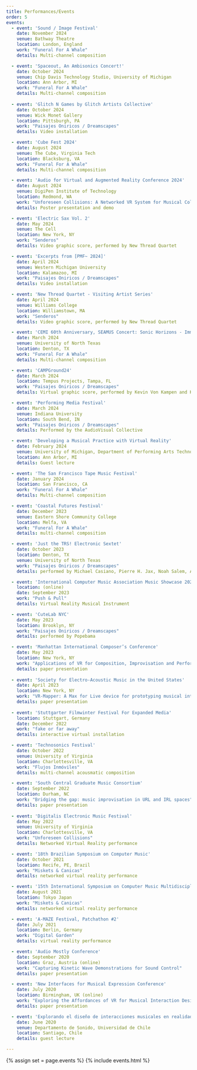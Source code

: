 ```yaml
---
title: Performances/Events
order: 5
events:
  - event: 'Sound / Image Festival'
    date: November 2024
    venue: Bathway Theatre
    location: London, England
    work: "Funeral For A Whale"
    details: Multi-channel composition

  - event: 'Spaceout, An Ambisonics Concert!'
    date: October 2024
    venue: Chip Davis Technology Studio, University of Michigan
    location: Ann Arbor, MI
    work: "Funeral For A Whale"
    details: Multi-channel composition
    
  - event: 'Glitch N Games by Glitch Artists Collective'
    date: October 2024
    venue: Wick Monet Gallery
    location: Pittsburgh, PA
    work: "Paisajes Oniricos / Dreamscapes"
    details: Video installation

  - event: 'Cube Fest 2024'
    date: August 2024
    venue: The Cube, Virginia Tech
    location: Blacksburg, VA
    work: "Funeral For A Whale"
    details: Multi-channel composition

  - event: 'Audio for Virtual and Augmented Reality Conference 2024'
    date: August 2024
    venue: DigiPen Institute of Technology
    location: Redmond, WA
    work: "Unforeseen Collisions: A Networked VR System for Musical Collaboration"
    details: Poster presentation and demo

  - event: 'Electric Sax Vol. 2'
    date: May 2024
    venue: The Cell
    location: New York, NY
    work: "Senderos"
    details: Video graphic score, performed by New Thread Quartet

  - event: 'Excerpts from [PMF~ 2024]'
    date: April 2024
    venue: Western Michigan University
    location: Kalamazoo, MI
    work: "Paisajes Oniricos / Dreamscapes"
    details: Video installation

  - event: 'New Thread Quartet - Visiting Artist Series'
    date: April 2024
    venue: Williams College
    location: Williamstown, MA
    work: "Senderos"
    details: Video graphic score, performed by New Thread Quartet

  - event: 'CEMI 60th Anniversary, SEAMUS Concert: Sonic Horizons - Immersive Realities Explored'
    date: March 2024
    venue: University of North Texas
    location: Denton, TX
    work: "Funeral For A Whale"
    details: Multi-channel composition

  - event: 'CAMPGround24'
    date: March 2024
    location: Tempus Projects, Tampa, FL
    work: "Paisajes Oniricos / Dreamscapes"
    details: Virtual graphic score, performed by Kevin Von Kampen and Katherine Weintraub

  - event: 'Performing Media Festival'
    date: March 2024
    venue: Indiana University
    location: South Bend, IN
    work: "Paisajes Oniricos / Dreamscapes"
    details: Performed by the AudioVisual Collective

  - event: 'Developing a Musical Practice with Virtual Reality'
    date: February 2024
    venue: University of Michigan, Department of Performing Arts Technology
    location: Ann Arbor, MI
    details: Guest lecture

  - event: 'The San Francisco Tape Music Festival'
    date: January 2024
    location: San Francisco, CA
    work: "Funeral For A Whale"
    details: Multi-channel composition

  - event: 'Coastal Futures Festival'
    date: December 2023
    venue: Eastern Shore Community College
    location: Melfa, VA
    work: "Funeral For A Whale"
    details: multi-channel composition

  - event: 'Just the TRS! Electronic Sextet'
    date: October 2023
    location: Denton, TX
    venue: University of North Texas
    work: "Paisajes Oniricos / Dreamscapes"
    details: performed by Michael Casiano, Pierre H. Jax, Noah Salem, Andrew Rubio, Nolen Liu, and Joshua "JD" Fuller

  - event: 'International Computer Music Association Music Showcase 2023 Latin America'
    location: (online)
    date: September 2023
    work: "Push & Pull"
    details: Virtual Reality Musical Instrument

  - event: 'CuteLab NYC'
    date: May 2023
    location: Brooklyn, NY
    work: "Paisajes Oniricos / Dreamscapes"
    details: performed by Popebama

  - event: 'Manhattan International Composer’s Conference'
    date: May 2023
    location: New York, NY
    work: "Applications of VR for Composition, Improvisation and Performance"
    details: paper presentation
  
  - event: 'Society for Electro-Acoustic Music in the United States'
    date: April 2023
    location: New York, NY
    work: "VR-Mapper: A Max for Live device for prototyping musical interactions in virtual reality"
    details: paper presentation
    
  - event: 'Stuttgarter Filmwinter Festival For Expanded Media'
    location: Stuttgart, Germany
    date: December 2022
    work: "fake or far away"
    details: interactive virtual installation

  - event: 'Technosonics Festival'
    date: October 2022
    venue: University of Virginia
    location: Charlottesville, VA
    work: "Flujos Inmóviles"
    details: multi-channel acousmatic composition

  - event: 'South Central Graduate Music Consortium'
    date: September 2022
    location: Durham, NC
    work: "Bridging the gap: music improvisation in URL and IRL spaces"
    details: paper presentation
  
  - event: 'Digitalis Electronic Music Festival'
    date: May 2022
    venue: University of Virginia
    location: Charlottesville, VA
    work: "Unforeseen Collisions"
    details: Networked Virtual Reality performance

  - event: '18th Brazilian Symposium on Computer Music'
    date: October 2021
    location: Recife, PE, Brazil
    work: "Miskets & Canicas"
    details: networked virtual reality performance

  - event: '15th International Symposium on Computer Music Multidisciplinary Research'
    date: August 2021
    location: Tokyo Japan
    work: "Miskets & Canicas"
    details: networked virtual reality performance

  - event: 'A-MAZE Festival, Patchathon #2'
    date: July 2021
    location: Berlin, Germany
    work: "Digital Garden"
    details: virtual reality performance

  - event: 'Audio Mostly Conference'
    date: September 2020
    location: Graz, Austria (online)
    work: "Capturing Kinetic Wave Demonstrations for Sound Control"
    details: paper presentation

  - event: 'New Interfaces for Musical Expression Conference'
    date: July 2020
    location: Birmingham, UK (online)
    work: "Exploring the Affordances of VR for Musical Interaction Design with VIMEs"
    details: paper presentation

  - event: 'Explorando el diseño de interacciones musicales en realidad virtual'
    date: June 2020
    venue: Departamento de Sonido, Universidad de Chile
    location: Santiago, Chile
    details: guest lecture

---
```



{% assign set = page.events %}
{% include events.html %}
